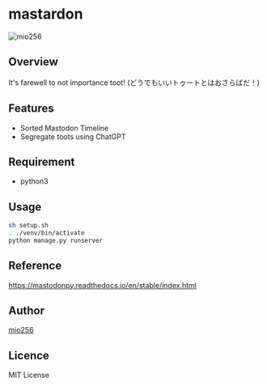 # mastardon

![mio256](https://avatars.githubusercontent.com/u/71450182)

## Overview

It's farewell to not importance toot! (どうでもいいトゥートとはおさらばだ！)

## Features

- Sorted Mastodon Timeline
- Segregate toots using ChatGPT

## Requirement

- python3

## Usage

```sh
sh setup.sh
. ./venv/bin/activate
python manage.py runserver
```

## Reference

https://mastodonpy.readthedocs.io/en/stable/index.html

## Author

[mio256](https://github.com/mio256)

## Licence

MIT License
